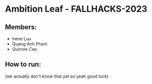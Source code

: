 # Ambition Leaf - FALLHACKS-2023
## Members:
- Irene Luu
- Quang Anh Pham
- Quinnie Cao

## How to run:
(we actually don't know that yet so yeah good luck)
